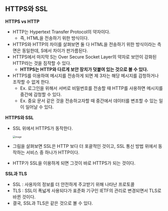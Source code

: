 ## HTTPS와 SSL

**HTTPS vs HTTP**

- HTTP는 Hypertext Transfer Protocol의 약자이다.
  - 즉, HTML을 전송하기 위한 방식이다.
- HTTPS와 HTTP의 차이를 살펴보면 둘 다 HTML을 전송하기 위한 방식이라는 측면은 동일한데, S에서 차이가 판가름된다.
- HTTPS에서 마지막 S는 Over Secure Socket Layer의 약자로 보안이 강화된 HTTP라는 것을 짐작할 수 있다.
  - **HTTPS는 HTTP와 다르게 보안 장치가 덧붙여 있는 것으로 볼 수 있다.**
- HTTPS를 이용하여 메시지를 전송하게 되면 제 3자는 해당 메시지를 감청하거나 조작할 수 없게 한다. 
  - Ex. 로그인을 위해서 서버로 비밀번호를 전송할 때 HTTP를 사용하면 메시지를 중간에 감청할 수 있다.
  - Ex. 중요 문서 같은 것을 전송하고자할 때 중간에서 데이터를 변조할 수 있는 일이 일어날 수 있다.



**HTTPS와 SSL**

- SSL 위에서 HTTPS가 동작한다.

  <img src="https://user-images.githubusercontent.com/40616436/80310959-2b950300-8818-11ea-8d4a-10be470d08ce.png" alt="image" style="zoom:50%;" />

- 그림을 살펴보면 SSL은 HTTP 보다 더 포괄적인 것이고, SSL 통신 방법 위에서 동작하는 서비스 중 하나가 HTTP이다.

- HTTP가 SSL을 이용하게 되면 그것이 바로 HTTPS가 되는 것이다.



**SSL과 TLS**

- SSL : 사용자의 정보를 더 안전하게 주고받기 위해 나타난 프로토콜
- TLS : SSL이 폭넓게 사용되다가 표준화 기구인 IETF의 관리로 변경되면서 TLS로 바뀐 것이다.
- 결국, SSL과 TLS은 같은 것으로 볼 수 있다.



